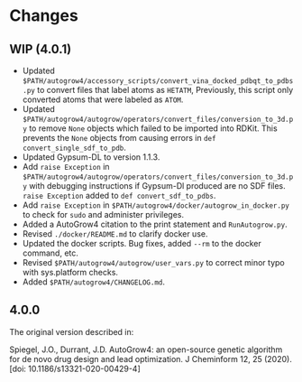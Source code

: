 Changes
=======

WIP (4.0.1)
-----------

* Updated
  `$PATH/autogrow4/accessory_scripts/convert_vina_docked_pdbqt_to_pdbs.py` to
  convert files that label atoms as `HETATM`, Previously, this script only
  converted atoms that were labeled as `ATOM`.
* Updated
  `$PATH/autogrow4/autogrow/operators/convert_files/conversion_to_3d.py` to
  remove `None` objects which failed to be imported into RDKit. This prevents
  the `None` objects from causing errors in `def convert_single_sdf_to_pdb`.
* Updated Gypsum-DL to version 1.1.3.
* Add `raise Exception` in
  `$PATH/autogrow4/autogrow/operators/convert_files/conversion_to_3d.py` with
  debugging instructions if Gypsum-Dl produced are no SDF files. `raise
  Exception` added to `def convert_sdf_to_pdbs`.
* Add `raise Exception` in
  `$PATH/autogrow4/docker/autogrow_in_docker.py` to check for `sudo` and administer
  privileges.
* Added a AutoGrow4 citation to the print statement and `RunAutogrow.py`.
* Revised `./docker/README.md` to clarify docker use.
* Updated the docker scripts. Bug fixes, added `--rm` to the docker command,
  etc.
* Revised `$PATH/autogrow4/autogrow/user_vars.py` to correct minor typo with sys.platform checks.
* Added `$PATH/autogrow4/CHANGELOG.md`.

4.0.0
-----

The original version described in:

Spiegel, J.O., Durrant, J.D. AutoGrow4: an open-source genetic algorithm for
de novo drug design and lead optimization. J Cheminform 12, 25 (2020). [doi:
10.1186/s13321-020-00429-4]
